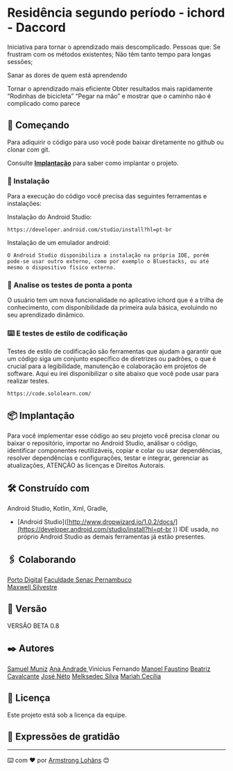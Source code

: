 # Residência segundo período - ichord - Daccord

Iniciativa para tornar o aprendizado mais descomplicado.
Pessoas que:
Se frustram com os métodos existentes;
Não têm tanto tempo para longas sessões;

Sanar as dores de quem está aprendendo

Tornar o aprendizado mais eficiente
Obter resultados mais rapidamente
“Rodinhas de bicicleta”
“Pegar na mão” e mostrar que o caminho não é complicado como parece

## 🚀 Começando

Para adiquirir o código para uso você pode baixar diretamente no github ou clonar com git.

Consulte **[Implantação](#-implanta%C3%A7%C3%A3o)** para saber como implantar o projeto.

### 🔧 Instalação

Para a execução do código você precisa das seguintes ferramentas e instalações:

Instalação do Android Studio:

```
https://developer.android.com/studio/install?hl=pt-br
```

Instalação de um emulador android:

```
O Android Studio disponibiliza a instalação na própria IDE, porém pode-se usar outro externo, como por exemplo o Bluestacks, ou até mesmo o dispositivo físico externo.
```

### 🔩 Analise os testes de ponta a ponta

O usuário tem um nova funcionalidade no aplicativo ichord que é a trilha de conhecimento, com disponibilidade da primeira aula básica, evoluindo no seu aprendizado dinâmico.

### ⌨️ E testes de estilo de codificação

Testes de estilo de codificação são ferramentas que ajudam a garantir que um código siga um conjunto específico de diretrizes ou padrões, o que é crucial para a legibilidade, manutenção e colaboração em projetos de software. Aqui eu irei disponibilizar o site abaixo que você pode usar para realizar testes.

```
https://code.sololearn.com/
```

## 📦 Implantação

Para você implementar esse código ao seu projeto você precisa clonar ou baixar o repositório, importar no Android Studio, análisar o código, identificar componentes reutilizáveis, copiar e colar ou usar dependências, resolver dependências e configurações, testar e integrar, gerenciar as atualizações, ATENÇÃO às licenças e Direitos Autorais.

## 🛠️ Construído com

Android Studio, Kotlin, Xml, Gradle, 

* [Android Studio]([http://www.dropwizard.io/1.0.2/docs/](https://developer.android.com/studio/install?hl=pt-br
)) IDE usada, no próprio Android Studio as demais ferramentas já estão presentes.

## 🖇️ Colaborando

 [ Porto Digital](https://www.portodigital.org/)
[  Faculdade Senac Pernambuco ](https://faculdadesenacpe.edu.br/)  
[ Maxwell Silvestre ](https://instagram.com/maxwellsilvestre?igshid=OGQ5ZDc2ODk2ZA==)

## 📌 Versão

VERSÃO BETA 0.8

## ✒️ Autores

[Samuel Muniz](https://www.linkedin.com/in/samuel-muniz-4b5a3126a/)
[Ana Andrade ](https://www.linkedin.com/in/ana-andrade-60ba0420b/)Vinicius Fernando
[Manoel Faustino](https://www.linkedin.com/in/manoelfaustino/)
[Beatriz Cavalcante](https://www.linkedin.com/in/beatriz-cavalcante-554542271/)
[José Néto](https://www.linkedin.com/in/netoodev/)
[Melksedec Silva](https://www.linkedin.com/in/melksedec-silva-400b54185/)
[Mariah Cecília](https://www.linkedin.com/in/mariah-alves-a937a2246/)

## 📄 Licença

Este projeto está sob a licença da equipe.

## 🎁 Expressões de gratidão




---
⌨️ com ❤️ por [Armstrong Lohãns](https://gist.github.com/lohhans) 😊
